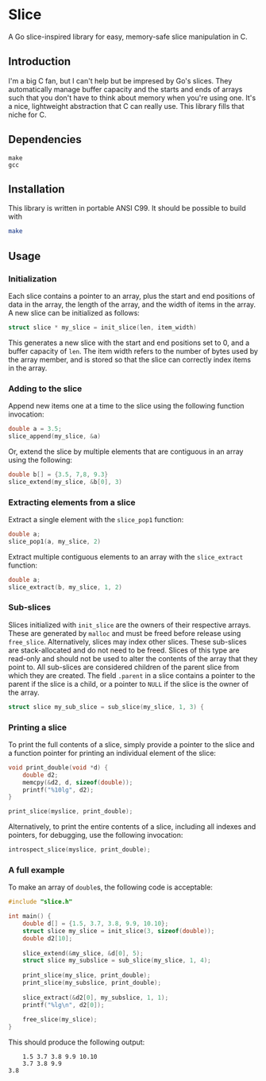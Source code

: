 # Slice

A Go slice-inspired library for easy, memory-safe slice manipulation in C.

## Introduction

I'm a big C fan, but I can't help but be impresed by Go's slices. They automatically manage
buffer capacity and the starts and ends of arrays such that you don't have to think about
memory when you're using one. It's a nice, lightweight abstraction that C can really use.
This library fills that niche for C.

## Dependencies

```
make
gcc
```

## Installation

This library is written in portable ANSI C99. It should be possible to build with

```sh
make
```

## Usage

### Initialization

Each slice contains a pointer to an array, plus the start and end positions of
data in the array, the length of the array, and the width of items in the
array. A new slice can be initialized as follows:

```c
struct slice * my_slice = init_slice(len, item_width)
```

This generates a new slice with the start and end positions set to 0, and a
buffer capacity of `len`. The item width refers to the number of bytes used by
the array member, and is stored so that the slice can correctly index items in
the array.

### Adding to the slice

Append new items one at a time to the slice using the following function invocation:

```c
double a = 3.5;
slice_append(my_slice, &a)
```

Or, extend the slice by multiple elements that are contiguous in an array using the following:

```c
double b[] = {3.5, 7,8, 9.3}
slice_extend(my_slice, &b[0], 3)
```

### Extracting elements from a slice

Extract a single element with the `slice_pop1` function:

```c
double a;
slice_pop1(a, my_slice, 2)
```

Extract multiple contiguous elements to an array with  the `slice_extract` function:

```c
double a;
slice_extract(b, my_slice, 1, 2)
```

### Sub-slices

Slices initialized with `init_slice` are the owners of their respective arrays. These are
generated by `malloc` and must be freed before release using `free_slice`. Alternatively,
slices may index other slices. These sub-slices are stack-allocated and do not need to be
freed. Slices of this type are read-only and should not be used to alter the contents of the array
that they point to. All sub-slices are considered children of the parent slice from which they are
created. The field `.parent` in a slice contains a pointer to the parent if the slice is a child,
or a pointer to `NULL` if the slice is the owner of the array.

```c
struct slice my_sub_slice = sub_slice(my_slice, 1, 3) {
```

### Printing a slice

To print the full contents of a slice, simply provide a pointer to the slice and a
function pointer for printing an individual element of the slice:

```c
void print_double(void *d) {
    double d2;
    memcpy(&d2, d, sizeof(double));
    printf("%10lg", d2);
}

print_slice(myslice, print_double);
```

Alternatively, to print the entire contents of a slice, including all indexes and pointers, for debugging,
use the following invocation:

```c
introspect_slice(myslice, print_double);
```

### A full example

To make an array of `double`s, the following code is acceptable:

```c
#include "slice.h"

int main() {
    double d[] = {1.5, 3.7, 3.8, 9.9, 10.10};
    struct slice my_slice = init_slice(3, sizeof(double));
    double d2[10];
    
    slice_extend(&my_slice, &d[0], 5);
    struct slice my_subslice = sub_slice(my_slice, 1, 4);
    
    print_slice(my_slice, print_double);
    print_slice(my_subslice, print_double);
    
    slice_extract(&d2[0], my_subslice, 1, 1);
    printf("%lg\n", d2[0]);
    
    free_slice(my_slice);
}
```

This should produce the following output:

```
	1.5	3.7	3.8	9.9	10.10
	3.7	3.8	9.9
3.8
```
